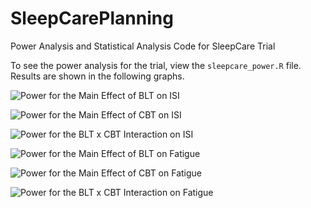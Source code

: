 # SleepCarePlanning
Power Analysis and Statistical Analysis Code for SleepCare Trial

To see the power analysis for the trial, view the `sleepcare_power.R`
file. Results are shown in the following graphs.

![Power for the Main Effect of BLT on ISI](SleepCare_MainEffect_BLT_ISI.png)

![Power for the Main Effect of CBT on ISI](SleepCare_MainEffect_CBT_ISI.png)

![Power for the BLT x CBT Interaction on ISI](SleepCare_Interaction_ISI.png)

![Power for the Main Effect of BLT on Fatigue](SleepCare_MainEffect_BLT_Fatigue.png)

![Power for the Main Effect of CBT on Fatigue](SleepCare_MainEffect_CBT_Fatigue.png)

![Power for the BLT x CBT Interaction on Fatigue](SleepCare_Interaction_Fatigue.png)











